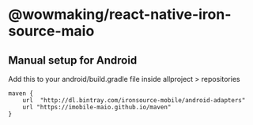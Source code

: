 # @wowmaking/react-native-iron-source-maio

## Manual setup for Android
Add this to your android/build.gradle file inside allproject > repositories

```
maven {
    url  "http://dl.bintray.com/ironsource-mobile/android-adapters"
    url "https://imobile-maio.github.io/maven"
}
```
